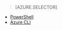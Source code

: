 > [AZURE.SELECTOR]
- [PowerShell](virtual-networks-create-nsg-classic-ps.md)
- [Azure CLI](virtual-networks-create-nsg-classic-cli.md)

<!---HONumber=Sept15_HO4-->